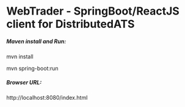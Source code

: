 # WebTrader - SpringBoot/ReactJS client for DistributedATS

##### Maven install and Run:
mvn install

mvn spring-boot:run


##### Browser URL:

http://localhost:8080/index.html
